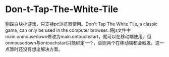 # Don-t-Tap-The-White-Tile
  别踩白块小游戏，只支持pc浏览器使用。Don't Tap The White Tile, a classic game, can only be used in the computer browser. 
  将js文件中 main.onmousedown修改为main.ontouchstart，就可以在移动端使用。但onmousedown与ontouchstart只能绑定一个，否则两个在移动端都会触发。这一点暂时还没有想出解决方案。
